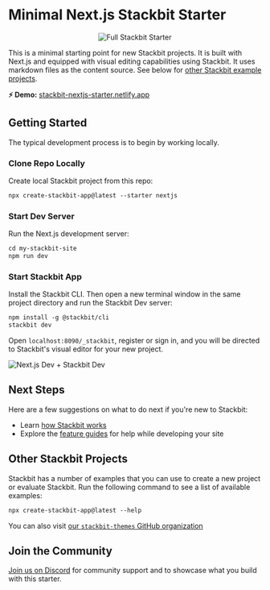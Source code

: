 # Minimal Next.js Stackbit Starter

<div style="text-align: center">

![Full Stackbit Starter](https://assets.stackbit.com/docs/nextjs-starter-thumb.png)

</div>

This is a minimal starting point for new Stackbit projects. It is built with Next.js and equipped with visual editing capabilities using Stackbit. It uses markdown files as the content source. See below for [other Stackbit example projects](#other-stackbit-projects).

**⚡ Demo:** [stackbit-nextjs-starter.netlify.app](https://stackbit-nextjs-starter.netlify.app/)

## Getting Started

The typical development process is to begin by working locally.

### Clone Repo Locally

Create local Stackbit project from this repo:

```txt
npx create-stackbit-app@latest --starter nextjs
```

### Start Dev Server

Run the Next.js development server:

```txt
cd my-stackbit-site
npm run dev
```

### Start Stackbit App

Install the Stackbit CLI. Then open a new terminal window in the same project directory and run the Stackbit Dev server:

```txt
npm install -g @stackbit/cli
stackbit dev
```

Open `localhost:8090/_stackbit`, register or sign in, and you will be directed to Stackbit's visual editor for your new project.

![Next.js Dev + Stackbit Dev](https://assets.stackbit.com/docs/next-dev-stackbit-dev.png)

## Next Steps

Here are a few suggestions on what to do next if you're new to Stackbit:

- Learn [how Stackbit works](https://docs.stackbit.com/conceptual-guides/how-stackbit-works/)
- Explore the [feature guides](https://docs.stackbit.com/features/) for help while developing your site

## Other Stackbit Projects

Stackbit has a number of examples that you can use to create a new project or evaluate Stackbit. Run the following command to see a list of available examples:

```txt
npx create-stackbit-app@latest --help
```

You can also visit [our `stackbit-themes` GitHub organization](https://github.com/stackbit-themes)

## Join the Community

[Join us on Discord](https://discord.gg/HUNhjVkznH) for community support and to showcase what you build with this starter.

